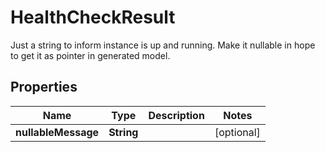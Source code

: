 

# HealthCheckResult

Just a string to inform instance is up and running. Make it nullable in hope to get it as pointer in generated model.

## Properties

Name | Type | Description | Notes
------------ | ------------- | ------------- | -------------
**nullableMessage** | **String** |  |  [optional]



